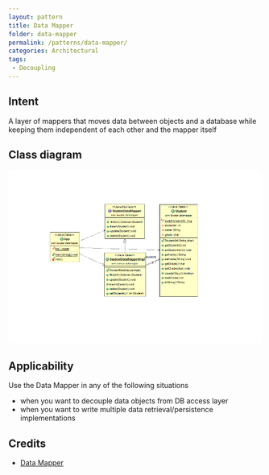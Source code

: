 ```yaml
---
layout: pattern
title: Data Mapper
folder: data-mapper
permalink: /patterns/data-mapper/
categories: Architectural
tags:
 - Decoupling
---
```


## Intent
A layer of mappers that moves data between objects and a database while keeping them independent of each other and the mapper itself

## Class diagram
![alt text](./etc/data-mapper.png "Data Mapper")

## Applicability
Use the Data Mapper in any of the following situations

* when you want to decouple data objects from DB access layer 
* when you want to write multiple data retrieval/persistence implementations

## Credits

* [Data Mapper](http://richard.jp.leguen.ca/tutoring/soen343-f2010/tutorials/implementing-data-mapper/)
